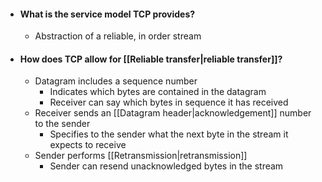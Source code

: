 - #### What is the service model TCP provides?
	- Abstraction of a reliable, in order stream

- #### How does TCP allow for [[Reliable transfer|reliable transfer]]?
	- Datagram includes a sequence number
		- Indicates which bytes are contained in the datagram
		- Receiver can say which bytes in sequence it has received
	- Receiver sends an [[Datagram header|acknowledgement]] number to the sender
		- Specifies to the sender what the next byte in the stream it expects to receive
	- Sender performs [[Retransmission|retransmission]]
		- Sender can resend unacknowledged bytes in the stream